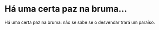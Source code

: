 # Há uma certa paz na bruma...

Há uma certa paz na bruma: não se sabe se o desvendar trará um paraíso.
